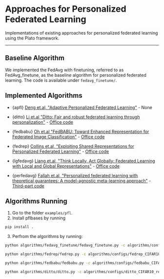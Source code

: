 # Approaches for Personalized Federated Learning

Implementations of existing approaches for personalized federated learning using the Plato framework.

--- 
## Baseline Algorithm

We implemented the FedAvg with finetuning, referred to as FedAvg_finetune, as the baseline algorithm for personalized federated learning. The code is available under `fedavg_finetune/`.

## Implemented Algorithms

- {apfl} [Deng et.al, "Adaptive Personalized Federated Learning"](https://arxiv.org/pdf/2003.13461.pdf) - None

- {ditto} [Li et.al "Ditto: Fair and robust federated learning through personalization"](https://proceedings.mlr.press/v139/li21h.html) - [Office code](https://github.com/litian96/ditto)

- {fedbabu} [Oh et.al "FedBABU: Toward Enhanced Representation for Federated Image Classification"](https://openreview.net/pdf?id=HuaYQfggn5u) - [Office code](https://github.com/jhoon-oh/FedBABU)

- {fedrep} [Collins et.al, "Exploiting Shared Representations for Personalized Federated
Learning"](https://arxiv.org/abs/2102.07078) - [Office code](https://github.com/lgcollins/FedRep)

- {lgfedavg} [Liang et.al, "Think Locally, Act Globally: Federated Learning with Local and Global Representations"](https://arxiv.org/abs/2001.01523) - [Office code](https://github.com/pliang279/LG-FedAvg)

- {perfedavg} [Fallah et.al, "Personalized federated learning with theoretical guarantees:
A model-agnostic meta-learning approach"](https://proceedings.neurips.cc/paper/2020/hash/24389bfe4fe2eba8bf9aa9203a44cdad-Abstract.html) - [Third-part code](https://github.com/jhoon-oh/FedBABU)


## Algorithms Running

1. Go to the folder `examples/pfl`.
2. Install pflbases by running 

```bash
pip install .
```

3. Perfrom the algorithms by running:

```bash
python algorithms/fedavg_finetune/fedavg_finetune.py -c algorithms/configs/fedavg_finetune_CIFAR10_resnet18.yml -b pflExperiments
```

```bash
python algorithms/fedrep/fedrep.py -c algorithms/configs/fedrep_CIFAR10_resnet18.yml -b pflExperiments
```

```bash
python algorithms/fedbabu/fedbabu.py -c algorithms/configs/fedbabu_CIFAR10_resnet18.yml -b pflExperiments
```

```bash
python algorithms/ditto/ditto.py -c algorithms/configs/ditto_CIFAR10_resnet18.yml -b pflExperiments
```

